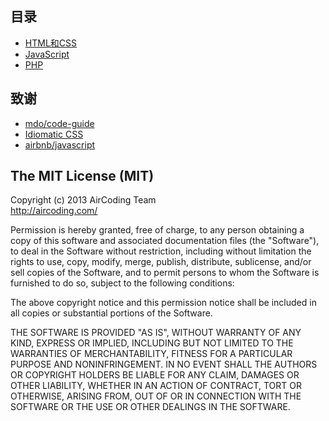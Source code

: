 ## 目录

* [HTML和CSS](HTML-and-CSS.md)
* [JavaScript](JavaScript.md)
* [PHP](PHP.md)

## 致谢

* [mdo/code-guide](https://github.com/mdo/code-guide)
* [Idiomatic CSS](https://github.com/necolas/idiomatic-css)
* [airbnb/javascript](https://github.com/airbnb/javascript/)

## The MIT License (MIT)

Copyright (c) 2013 AirCoding Team  
http://aircoding.com/

Permission is hereby granted, free of charge, to any person obtaining a copy
of this software and associated documentation files (the "Software"), to deal
in the Software without restriction, including without limitation the rights
to use, copy, modify, merge, publish, distribute, sublicense, and/or sell
copies of the Software, and to permit persons to whom the Software is
furnished to do so, subject to the following conditions:

The above copyright notice and this permission notice shall be included in
all copies or substantial portions of the Software.

THE SOFTWARE IS PROVIDED "AS IS", WITHOUT WARRANTY OF ANY KIND, EXPRESS OR
IMPLIED, INCLUDING BUT NOT LIMITED TO THE WARRANTIES OF MERCHANTABILITY,
FITNESS FOR A PARTICULAR PURPOSE AND NONINFRINGEMENT. IN NO EVENT SHALL THE
AUTHORS OR COPYRIGHT HOLDERS BE LIABLE FOR ANY CLAIM, DAMAGES OR OTHER
LIABILITY, WHETHER IN AN ACTION OF CONTRACT, TORT OR OTHERWISE, ARISING FROM,
OUT OF OR IN CONNECTION WITH THE SOFTWARE OR THE USE OR OTHER DEALINGS IN
THE SOFTWARE.
